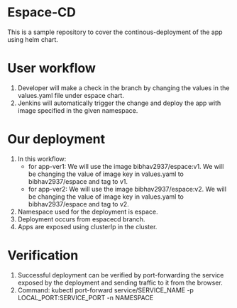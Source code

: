 # Espace-CD
This is a sample repository to cover the continous-deployment of the app using helm chart.

# User workflow
1. Developer will make a check in the branch by changing the values in the values.yaml file under espace chart.
2. Jenkins will automatically trigger the change and deploy the app with image specified in the given namespace.

# Our deployment
1. In this workflow:
    * for app-ver1: We will use the image bibhav2937/espace:v1. We will be changing the value of image key in values.yaml to bibhav2937/espace and tag to v1.
    * for app-ver2: We will use the image bibhav2937/espace:v2. We will be changing the value of image key in values.yaml to bibhav2937/espace and tag to v2.
2. Namespace used for the deployment is espace.
3. Deployment occurs from espacecd branch.
4. Apps are exposed using clusterIp in the cluster.

# Verification
1. Successful deployment can be verified by port-forwarding the service exposed by the deployment and sending traffic to it from the browser.
2. Command: kubectl port-forward service/SERVICE_NAME -p LOCAL_PORT:SERVICE_PORT -n NAMESPACE

